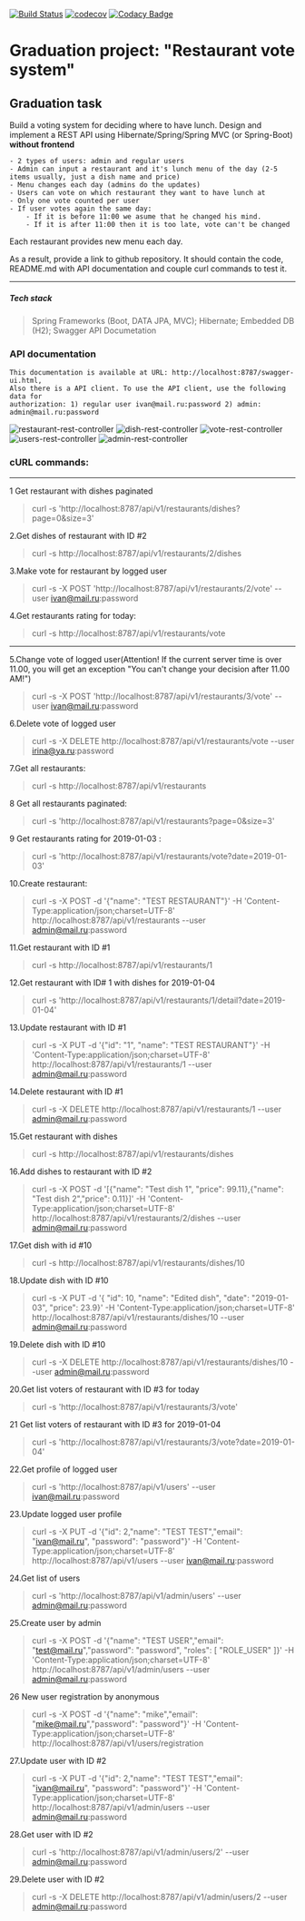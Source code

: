
[![Build Status](https://travis-ci.org/Grom33/restaurants-vote-service.svg?branch=master)](https://travis-ci.org/Grom33/restaurants-vote-service)
[![codecov](https://codecov.io/gh/Grom33/restaurants-vote-service/branch/master/graph/badge.svg)](https://codecov.io/gh/Grom33/restaurants-vote-service)
[![Codacy Badge](https://api.codacy.com/project/badge/Grade/8f850660161e439eba36748c2aadc531)](https://www.codacy.com/app/Grom33/restaurants-vote-service?utm_source=github.com&amp;utm_medium=referral&amp;utm_content=Grom33/restaurants-vote-service&amp;utm_campaign=Badge_Grade)

# **Graduation project: "Restaurant vote system"**
    
## Graduation task
Build a voting system for deciding where to have lunch.
Design and implement a REST API using Hibernate/Spring/Spring MVC (or Spring-Boot) **without frontend** 

    - 2 types of users: admin and regular users
    - Admin can input a restaurant and it's lunch menu of the day (2-5 items usually, just a dish name and price)
    - Menu changes each day (admins do the updates)
    - Users can vote on which restaurant they want to have lunch at
    - Only one vote counted per user
    - If user votes again the same day:
        - If it is before 11:00 we asume that he changed his mind.
        - If it is after 11:00 then it is too late, vote can't be changed
Each restaurant provides new menu each day.
        
As a result, provide a link to github repository. It should contain the code, README.md with API documentation and couple curl commands to test it.

-----------------------------

##### Tech stack
> Spring Frameworks (Boot, DATA JPA, MVC); Hibernate;
> Embedded DB (H2);
> Swagger API Documetation 
    
    
### API documentation
    This documentation is available at URL: http://localhost:8787/swagger-ui.html, 
    Also there is a API client. To use the API client, use the following data for 
    authorization: 1) regular user ivan@mail.ru:password 2) admin: admin@mail.ru:password
![restaurant-rest-controller](https://user-images.githubusercontent.com/16654366/51317143-d8a29c80-1a67-11e9-8ed1-8a611f7af045.jpg)
![dish-rest-controller](https://user-images.githubusercontent.com/16654366/51317170-ebb56c80-1a67-11e9-8816-3593c4f01de8.jpg)
![vote-rest-controller](https://user-images.githubusercontent.com/16654366/51317186-f7a12e80-1a67-11e9-8327-c5896b83a67b.jpg)
![users-rest-controller](https://user-images.githubusercontent.com/16654366/51317198-025bc380-1a68-11e9-931f-7feb0faf815d.jpg)
![admin-rest-controller](https://user-images.githubusercontent.com/16654366/51135037-28a41800-184a-11e9-9cbd-e702cbbc62a5.jpg)

### cURL commands:
***
1 Get restaurant with dishes paginated

> curl -s 'http://localhost:8787/api/v1/restaurants/dishes?page=0&size=3' 

2.Get dishes of restaurant with ID #2

> curl -s http://localhost:8787/api/v1/restaurants/2/dishes

3.Make vote for restaurant by logged user

> curl -s -X POST 'http://localhost:8787/api/v1/restaurants/2/vote' --user ivan@mail.ru:password

4.Get restaurants rating for today: 
 
 > curl -s http://localhost:8787/api/v1/restaurants/vote
 
 ***

5.Change vote of logged user(Attention! If the current server time is over 11.00, you will get an exception "You can't change your decision after 11.00 AM!")

> curl -s -X POST 'http://localhost:8787/api/v1/restaurants/3/vote' --user ivan@mail.ru:password

6.Delete vote of logged user

> curl -s -X DELETE http://localhost:8787/api/v1/restaurants/vote --user irina@ya.ru:password

7.Get all restaurants:

 > curl -s http://localhost:8787/api/v1/restaurants
 
8 Get all restaurants paginated:

 > curl -s 'http://localhost:8787/api/v1/restaurants?page=0&size=3'

9 Get restaurants rating for 2019-01-03 : 
  
  > curl -s 'http://localhost:8787/api/v1/restaurants/vote?date=2019-01-03'
 
10.Create restaurant:

> curl -s -X POST -d '{"name": "TEST RESTAURANT"}' -H 'Content-Type:application/json;charset=UTF-8' http://localhost:8787/api/v1/restaurants --user admin@mail.ru:password

11.Get restaurant with ID #1
 
> curl -s http://localhost:8787/api/v1/restaurants/1 

12.Get restaurant with ID# 1  with dishes for 2019-01-04

> curl -s 'http://localhost:8787/api/v1/restaurants/1/detail?date=2019-01-04' 

13.Update restaurant with ID #1

> curl -s -X PUT -d '{"id": "1", "name": "TEST RESTAURANT"}' -H 'Content-Type:application/json;charset=UTF-8' http://localhost:8787/api/v1/restaurants/1 --user admin@mail.ru:password

14.Delete restaurant with ID #1

> curl -s -X DELETE http://localhost:8787/api/v1/restaurants/1 --user admin@mail.ru:password

15.Get restaurant with dishes

> curl -s http://localhost:8787/api/v1/restaurants/dishes


16.Add dishes to restaurant with ID #2

>curl -s -X POST -d '[{"name": "Test dish 1", "price": 99.11},{"name": "Test dish 2","price": 0.11}]' -H 'Content-Type:application/json;charset=UTF-8' http://localhost:8787/api/v1/restaurants/2/dishes --user admin@mail.ru:password

17.Get dish with id #10

> curl -s http://localhost:8787/api/v1/restaurants/dishes/10

18.Update dish with ID #10

> curl -s -X PUT -d '{ "id": 10, "name": "Edited dish", "date": "2019-01-03", "price": 23.9}' -H 'Content-Type:application/json;charset=UTF-8' http://localhost:8787/api/v1/restaurants/dishes/10 --user admin@mail.ru:password

19.Delete dish with ID #10

> curl -s -X DELETE http://localhost:8787/api/v1/restaurants/dishes/10 --user admin@mail.ru:password

20.Get list voters of restaurant with ID #3 for today

> curl -s 'http://localhost:8787/api/v1/restaurants/3/vote'

21 Get list voters of restaurant with ID #3 for 2019-01-04

> curl -s 'http://localhost:8787/api/v1/restaurants/3/vote?date=2019-01-04'

22.Get profile of logged user

> curl -s 'http://localhost:8787/api/v1/users' --user ivan@mail.ru:password

23.Update logged user profile

> curl -s -X PUT -d '{"id": 2,"name": "TEST TEST","email": "ivan@mail.ru", "password": "password"}' -H 'Content-Type:application/json;charset=UTF-8' http://localhost:8787/api/v1/users --user ivan@mail.ru:password

24.Get list of users

> curl -s 'http://localhost:8787/api/v1/admin/users' --user admin@mail.ru:password

25.Create user by admin

> curl -s -X POST -d '{"name": "TEST USER","email": "test@mail.ru","password": "password", "roles": [ "ROLE_USER" ]}' -H 'Content-Type:application/json;charset=UTF-8' http://localhost:8787/api/v1/admin/users --user admin@mail.ru:password

26 New user registration by anonymous

> curl -s -X POST -d '{"name": "mike","email": "mike@mail.ru","password": "password"}' -H 'Content-Type:application/json;charset=UTF-8' http://localhost:8787/api/v1/users/registration

27.Update user with ID #2

> curl -s -X PUT -d '{"id": 2,"name": "TEST TEST","email": "ivan@mail.ru", "password": "password"}' -H 'Content-Type:application/json;charset=UTF-8' http://localhost:8787/api/v1/admin/users --user admin@mail.ru:password

28.Get user with ID #2

> curl -s 'http://localhost:8787/api/v1/admin/users/2' --user admin@mail.ru:password

29.Delete user with ID #2

> curl -s -X DELETE http://localhost:8787/api/v1/admin/users/2 --user admin@mail.ru:password